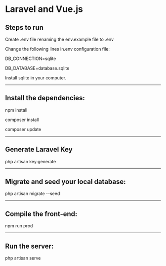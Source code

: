 # Laravel and Vue.js 


## Steps to run

Create .env file renaming the env.example file to .env

Change the following lines in.env configuration file:

DB_CONNECTION=sqlite

DB_DATABASE=database.sqlite

Install sqlite in your computer.

---------------------------------------------------------------

Install the dependencies:
---------------------------------------------------------------
npm install

composer install

composer update

--------------------------------------------------------

Generate Laravel Key
--------------------------------------------------------

php artisan key:generate

--------------------------------------------------------

Migrate and seed your local database:
------------------------------------------------------

php artisan migrate --seed

-------------------------------------------------------

Compile the front-end:
-------------------------------------------------------

npm run prod

-------------------------------------------------------

Run the server:
-------------------------------------------------------


php artisan serve



